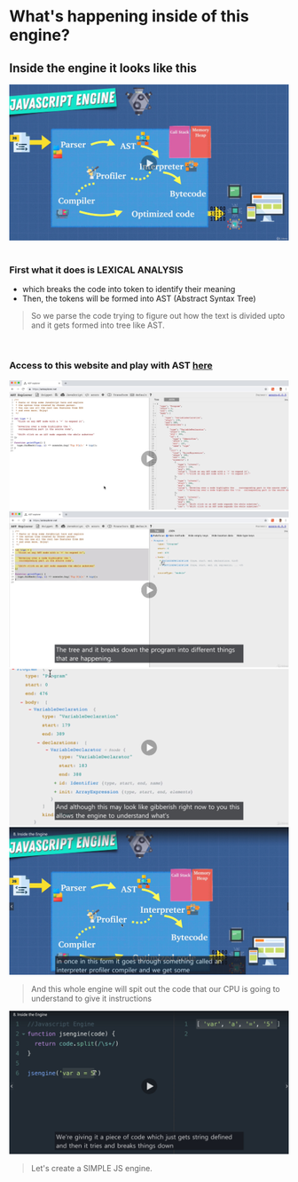 # What's happening inside of this engine?

## Inside the engine it looks like this

<img title="part of roadmap" alt="Alt text" src="./images/1-5.jpg">

<br>
<br>

### First what it does is LEXICAL ANALYSIS

- which breaks the code into token to identify their meaning
- Then, the tokens will be formed into AST (Abstract Syntax Tree)

> So we parse the code trying to figure out how the text is divided upto and it gets formed into tree like AST.

<br>

### Access to this website and play with AST [here](https://astexplorer.net/)

<img title="part of roadmap" alt="Alt text" src="./images/1-6.jpg">
<img title="part of roadmap" alt="Alt text" src="./images/1-7.jpg">
<img title="part of roadmap" alt="Alt text" src="./images/1-8.jpg">
<img title="part of roadmap" alt="Alt text" src="./images/1-9.jpg">

> And this whole engine will spit out the code that our CPU is going to understand to give it instructions

<img title="part of roadmap" alt="Alt text" src="./images/1-10.jpg">

> Let's create a SIMPLE JS engine.

